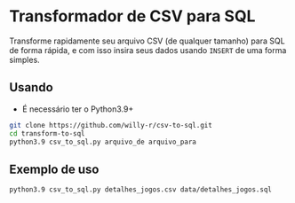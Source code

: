 # Transformador de CSV para SQL

Transforme rapidamente seu arquivo CSV (de qualquer tamanho) para SQL de forma rápida, e com isso insira seus dados usando `INSERT` de uma forma simples.


## Usando

- É necessário ter o Python3.9+

```bash
git clone https://github.com/willy-r/csv-to-sql.git
cd transform-to-sql
python3.9 csv_to_sql.py arquivo_de arquivo_para 
```


## Exemplo de uso

```bash
python3.9 csv_to_sql.py detalhes_jogos.csv data/detalhes_jogos.sql
```
